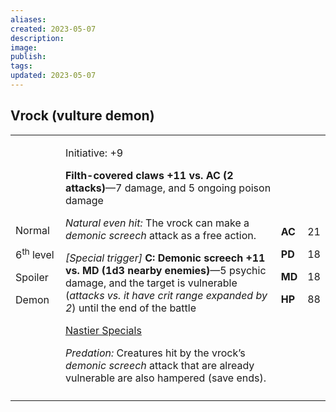 ```yaml
---
aliases: 
created: 2023-05-07
description: 
image: 
publish: 
tags: 
updated: 2023-05-07
---
```


## Vrock (vulture demon)

<table>
<colgroup>
<col style="width: 16%" />
<col style="width: 72%" />
<col style="width: 5%" />
<col style="width: 5%" />
</colgroup>
<tbody>
<tr class="odd">
<td><p>Normal</p>
<p>6<sup>th</sup> level</p>
<p>Spoiler</p>
<p>Demon</p></td>
<td><p>Initiative: +9</p>
<p><strong>Filth-covered claws +11 vs. AC (2 attacks)</strong>—7 damage,
and 5 ongoing poison damage</p>
<p><em>Natural even hit:</em> The vrock can make a <em>demonic
screech</em> attack as a free action.</p>
<p><em>[Special trigger]</em> <strong>C: Demonic screech +11 vs. MD (1d3
nearby enemies)</strong>—5 psychic damage, and the target is vulnerable
(<em>attacks vs. it have crit range expanded by 2</em>) until the end of
the battle</p>
<p><u>Nastier Specials</u></p>
<p><em>Predation:</em> Creatures hit by the vrock’s <em>demonic
screech</em> attack that are already vulnerable are also hampered (save
ends).</p></td>
<td><p><strong>AC</strong></p>
<p><strong>PD</strong></p>
<p><strong>MD</strong></p>
<p><strong>HP</strong></p></td>
<td><p>21</p>
<p>18</p>
<p>18</p>
<p>88</p></td>
</tr>
<tr class="even">
<td></td>
<td></td>
<td></td>
<td></td>
</tr>
</tbody>
</table>

